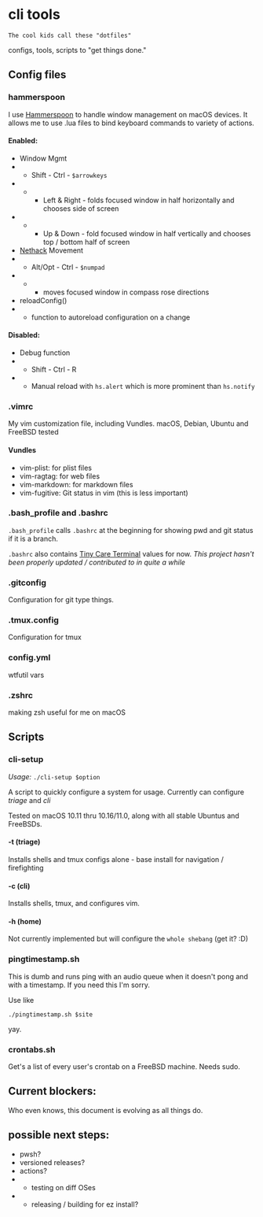 # cli tools

```
The cool kids call these "dotfiles"
```

configs, tools, scripts to "get things done."



## Config files

### hammerspoon

I use [Hammerspoon](https://github.com/Hammerspoon/hammerspoon) to handle window management on macOS devices. It allows me to use .lua files to bind keyboard commands to variety of actions. 
#### Enabled:
* Window Mgmt
* *  Shift - Ctrl - `$arrowkeys`
* * * Left & Right - folds focused window in half horizontally and chooses side of screen
* * * Up & Down - fold focused window in half vertically and chooses top / bottom half of screen
* [Nethack](https://nethackwiki.com/wiki/Direction) Movement
* * Alt/Opt - Ctrl - `$numpad`
* * * moves focused window in compass rose directions
* reloadConfig()
* * function to autoreload configuration on a change 
#### Disabled:
* Debug function
* * Shift - Ctrl - R
* * Manual reload with `hs.alert` which is more prominent than `hs.notify`

### .vimrc  
My vim customization file, including Vundles. macOS, Debian, Ubuntu and FreeBSD tested

#### Vundles
* vim-plist: for plist files
* vim-ragtag: for web files
* vim-markdown: for markdown files
* vim-fugitive: Git status in vim (this is less important) 

### .bash_profile and .bashrc   

`.bash_profile` calls `.bashrc` at the beginning for showing pwd and git status if it is a branch.

`.bashrc` also contains [Tiny Care Terminal](https://github.com/notwaldorf/tiny-care-terminal) values for now. _This project hasn't been properly updated / contributed to in quite a while_

### .gitconfig
Configuration for git type things. 

### .tmux.config
Configuration for tmux 

### config.yml

wtfutil vars

### .zshrc

making zsh useful for me on macOS

## Scripts

### cli-setup

*Usage:* `./cli-setup $option` 

A script to quickly configure a system for usage. Currently can configure _triage_ and _cli_ 

Tested on macOS 10.11 thru 10.16/11.0, along with all stable Ubuntus and FreeBSDs. 

#### -t (triage) 

Installs shells and tmux configs alone - base install for navigation / firefighting

#### -c (cli)

Installs shells, tmux, and configures vim.

#### -h (home)

Not currently implemented but will configure the `whole shebang` (get it? :D)

### pingtimestamp.sh

This is dumb and runs ping with an audio queue when it doesn't pong and with a timestamp. If you need this I'm sorry. 

Use like 

`./pingtimestamp.sh $site`

yay.

### crontabs.sh

Get's a list of every user's crontab on a FreeBSD machine. Needs sudo. 

## Current blockers:

Who even knows, this document is evolving as all things do.

possible next steps:
-------------------
* pwsh?
* versioned releases?
* actions?
* * testing on diff OSes 
* * releasing / building for ez install?


  
